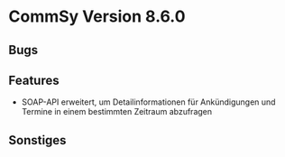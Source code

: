 CommSy Version 8.6.0
===================

Bugs
--------------------

Features
--------------------
- SOAP-API erweitert, um Detailinformationen für Ankündigungen und Termine in einem bestimmten Zeitraum abzufragen

Sonstiges
--------------------
